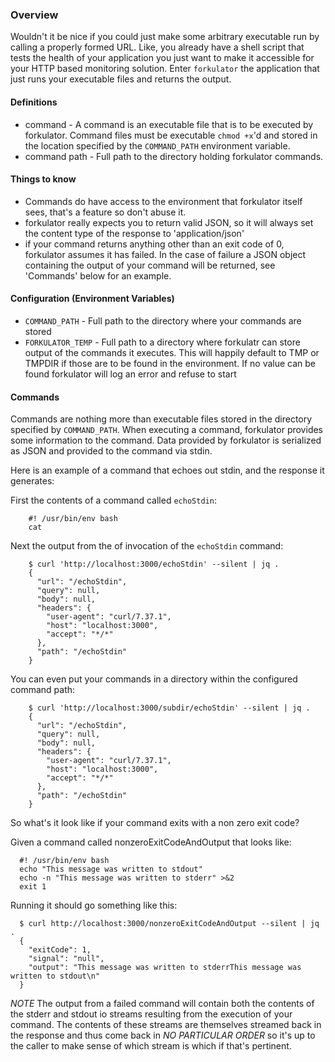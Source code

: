 ### Overview

Wouldn't it be nice if you could just make some arbitrary executable run by calling
a properly formed URL. Like, you already have a shell script that tests the health of your
application you just want to make it accessible for your HTTP based monitoring solution. 
Enter `forkulator` the application that just runs your executable files and returns the output.

#### Definitions

* command - A command is an executable file that is to be executed by forkulator. Command files
  must be executable `chmod +x`'d and stored in the location specified by the `COMMAND_PATH`
  environment variable.
* command path - Full path to the directory holding forkulator commands.

#### Things to know

* Commands do have access to the environment that forkulator itself sees, that's a feature
  so don't abuse it.
* forkulator really expects you to return valid JSON, so it will always set the content type of
  the response to 'application/json'
* if your command returns anything other than an exit code of 0, forkulator assumes it has failed.
  In the case of failure a JSON object containing the output of your command will be returned, see
  'Commands' below for an example.

#### Configuration (Environment Variables)

* `COMMAND_PATH` - Full path to the directory where your commands are stored
* `FORKULATOR_TEMP` - Full path to a directory where forkulatr can store output of the
   commands it executes. This will happily default to TMP or TMPDIR if those are to
   be found in the environment.  If no value can be found forkulator will log an error
   and refuse to start

#### Commands

Commands are nothing more than executable files stored in the directory specified by 
`COMMAND_PATH`.  When executing a command, forkulator provides some information to the
command. Data provided by forkulator is serialized as JSON and provided to the command
via stdin. 

Here is an example of a command that echoes out stdin, and the response it generates:

First the contents of a command called `echoStdin`:

        #! /usr/bin/env bash
        cat

Next the output from the of invocation of the `echoStdin` command:

        $ curl 'http://localhost:3000/echoStdin' --silent | jq .
        {
          "url": "/echoStdin",
          "query": null,
          "body": null,
          "headers": {
            "user-agent": "curl/7.37.1",
            "host": "localhost:3000",
            "accept": "*/*"
          },
          "path": "/echoStdin"
        }

You can even put your commands in a directory within the configured command path:

        $ curl 'http://localhost:3000/subdir/echoStdin' --silent | jq .
        {
          "url": "/echoStdin",
          "query": null,
          "body": null,
          "headers": {
            "user-agent": "curl/7.37.1",
            "host": "localhost:3000",
            "accept": "*/*"
          },
          "path": "/echoStdin"
        }

So what's it look like if your command exits with a non zero exit code?

Given a command called nonzeroExitCodeAndOutput that looks like:

      #! /usr/bin/env bash
      echo "This message was written to stdout"
      echo -n "This message was written to stderr" >&2
      exit 1

Running it should go something like this:

      $ curl http://localhost:3000/nonzeroExitCodeAndOutput --silent | jq .
      {
        "exitCode": 1,
        "signal": "null",
        "output": "This message was written to stderrThis message was written to stdout\n"
      }

*NOTE* The output from a failed command will contain both the contents of the stderr and stdout
io streams resulting from the execution of your command. The contents of these streams are themselves
streamed back in the response and thus come back in *NO PARTICULAR ORDER* so it's up to the caller
to make sense of which stream is which if that's pertinent.

